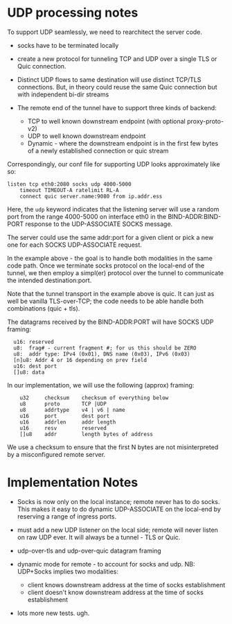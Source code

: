 # UDP processing notes

To support UDP seamlessly, we need to rearchitect the server code.

- socks have to be terminated locally 
- create a new protocol for tunneling TCP and UDP over a single TLS
  or Quic connection.
- Distinct UDP flows to same destination will use distinct TCP/TLS
  connections. But, in theory could reuse the same Quic connection
  but with independent bi-dir streams
- The remote end of the tunnel have to support three kinds of
  backend:

    * TCP to well known downstream endpoint (with optional
      proxy-proto-v2)
    * UDP to well known downstream endpoint
    * Dynamic - where the downstream endpoint is in the first few
      bytes of a newly established connection or quic stream


Correspondingly, our conf file for supporting UDP looks
approximately like so:

```
listen tcp eth0:2080 socks udp 4000-5000
    timeout TIMEOUT-A ratelimit RL-A
    connect quic server.name:9080 from ip.addr.ess
```

Here, the `udp` keyword indicates that the
listening server will use a random port from the range
4000-5000 on interface eth0 in the BIND-ADDR:BIND-PORT
response to the UDP-ASSOCIATE SOCKS message.

The server could use the same addr:port for a given client or
pick a new one for each SOCKS UDP-ASSOCIATE request.

In the example above - the goal is to handle both modalities
in the same code path. Once we terminate socks protocol on the
local-end of the tunnel, we then employ a simpl(er) protocol
over the tunnel to communicate the intended destination:port.

Note that the tunnel transport in the example above is quic. It
can just as well be vanilla TLS-over-TCP; the code needs to be
able handle both combinations (quic + tls).

The datagrams received by the BIND-ADDR:PORT will have SOCKS UDP
framing:

```
  u16: reserved
  u8:  frag# - current fragment #; for us this should be ZERO
  u8:  addr type: IPv4 (0x01), DNS name (0x03), IPv6 (0x03)
  [n]u8: Addr 4 or 16 depending on prev field
  u16: dest port
  []u8: data

```

In our implementation, we will use the following (approx)
framing:

```
    u32     checksum    checksum of everything below
    u8      proto       TCP |UDP
    u8      addrtype    v4 | v6 | name
    u16     port        dest port
    u16     addrlen     addr length
    u16     resv        reserved
    []u8    addr        length bytes of address
```

We use a checksum to ensure that the first N bytes are not
misinterpreted by a misconfigured remote server.


# Implementation Notes

* Socks is now only on the local instance; remote never has to do
  socks. This makes it easy to do dynamic UDP-ASSOCIATE on the
  local-end by reserving a range of ingress ports.

* must add a new UDP listener on the local side; remote will never
  listen on raw UDP ever. It will always be a tunnel - TLS or Quic.

* udp-over-tls and udp-over-quic datagram framing

* dynamic mode for remote - to account for socks and udp.
  NB: UDP+Socks implies two modalities:

   - client knows downstream address at the time of socks
     establishment
   - client doesn't know downstream address at the time of socks
     establishment

* lots more new tests. ugh.

